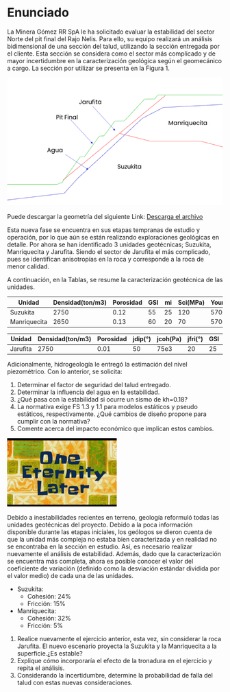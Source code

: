 # Enunciado

La Minera Gómez RR SpA le ha solicitado evaluar la estabilidad del sector 
Norte del pit final del Rajo Nelis. Para ello, su equipo realizará un 
análisis bidimensional de una sección del talud, utilizando la sección 
entregada por el cliente. Esta sección se considera como el sector más complicado 
y de mayor incertidumbre en la caracterización geológica según el geomecánico a cargo. 
La sección por utilizar se presenta en la Figura 1.

![Perfil](./media/Perfil.png)

Puede descargar la geometría del siguiente Link: <a href="./media/Ejercicio1.dxf" download>Descarga el archivo</a>

Esta nueva fase se encuentra en sus etapas tempranas de estudio y operación, 
por lo que aún se están realizando exploraciones geológicas en detalle.
Por ahora se han identificado 3 unidades geotécnicas; Suzukita, Manriquecita y 
Jarufita. Siendo el sector de Jarufita el más complicado, pues se identifican 
anisotropías en la roca y corresponde a la roca de menor calidad. 

A continuación, en la Tablas, se resume la caracterización geotécnica de las unidades.


| Unidad       | Densidad(ton/m3) | Porosidad | GSI | mi | Sci(MPa) | Young(MPa) |
|--------------|------------------|-----------|-----|----|----------|------------|
| Suzukita     | 2750             | 0.12      | 55  | 25 | 120      | 5700       |
| Manriquecita | 2650             | 0.13      | 60  | 20 | 70       | 5700       |

| Unidad   | Densidad(ton/m3) | Porosidad | jdip(°) | jcoh(Pa) | jfri(°) | GSI | mi | Sci(MPa) | Young(MPa) |
|----------|------------------|-----------|---------|----------|---------|-----|----|----------|------------|
| Jarufita | 2750             | 0.01      | 50      | 75e3     | 20      | 25  | 10 | 30       | 5700       |

Adicionalmente, hidrogeología le entregó la estimación del nivel piezométrico. 
Con lo anterior, se solicita:

1.	Determinar el factor de seguridad del talud entregado.
2.	Determinar la influencia del agua en la estabilidad. 
3.	¿Qué pasa con la estabilidad si ocurre un sismo de kh=0.18?
4.	La normativa exige FS 1.3 y 1.1 para modelos estáticos y pseudo estáticos, respectivamente. ¿Qué cambios de diseño propone para cumplir con la normativa? 
5.	Comente acerca del impacto económico que implican estos cambios.

![Cambiooos](./media/bob_esponja.png)

Debido a inestabilidades recientes en terreno, geología reformuló todas las unidades 
geotécnicas del proyecto. Debido a la poca información disponible durante las etapas 
iniciales, los geólogos se dieron cuenta de que la unidad más compleja no estaba bien 
caracterizada y en realidad no se encontraba en la sección en estudio. 
Así, es necesario realizar nuevamente el análisis de estabilidad. Además, 
dado que la caracterización se encuentra más completa, ahora es posible conocer 
el valor del coeficiente de variación (definido como la desviación estándar dividida 
por el valor medio) de cada una de las unidades. 

- Suzukita: 
  - Cohesión: 24% 
  - Fricción: 15%
- Manriquecita: 
  - Cohesión: 32% 
  - Fricción: 5%

1.	Realice nuevamente el ejercicio anterior, esta vez, sin considerar la roca Jarufita. El nuevo escenario proyecta la Suzukita y la Manriquecita a la superficie.¿Es estable? 
2.	Explique cómo incorporaría el efecto de la tronadura en el ejercicio y repita el análisis.
3.	Considerando la incertidumbre, determine la probabilidad de falla del talud con estas nuevas consideraciones.
